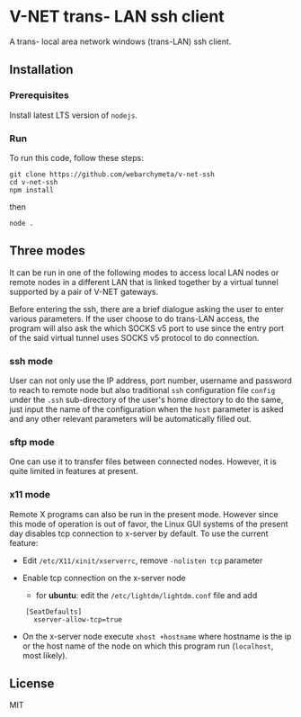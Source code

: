 # V-NET trans- LAN ssh client

A trans- local area network windows (trans-LAN) ssh client.


## Installation

### Prerequisites

Install latest LTS version of `nodejs`.

### Run

To run this code, follow these steps:

```
git clone https://github.com/webarchymeta/v-net-ssh
cd v-net-ssh
npm install
```
then
```
node .
```

## Three modes

It can be run in one of the following modes to access local LAN nodes or remote nodes in a different LAN that is linked together by a virtual tunnel supported by a pair of V-NET gateways. 

Before entering the ssh, there are a brief dialogue asking the user to enter various parameters. If the user choose to do trans-LAN access, the program will also ask the which SOCKS v5 port to use since the entry port of the said virtual tunnel uses SOCKS v5 protocol to do connection.

### ssh mode

User can not only use the IP address, port number, username and password to reach to remote node but also traditional `ssh` configuration file `config` under the `.ssh` sub-directory of the user's home directory to do the same, just input the name of the configuration when the `host` parameter is asked and any other relevant parameters will be automatically filled out.

### sftp mode

One can use it to transfer files between connected nodes. However, it is quite limited in features at present.

### x11 mode

Remote X programs can also be run in the present mode. However since this mode of operation is out of favor, the Linux GUI systems of the present day disables tcp connection to x-server by default. To use the current feature:

* Edit `/etc/X11/xinit/xserverrc`, remove `-nolisten tcp` parameter
* Enable tcp connection on the x-server node

  * for **ubuntu**: edit the `/etc/lightdm/lightdm.conf` file and add
```
    [SeatDefaults]
      xserver-allow-tcp=true
```

* On the x-server node execute `xhost +hostname` where hostname is the ip or the host name of the node on which this program run (`localhost`, most likely).

## License

MIT